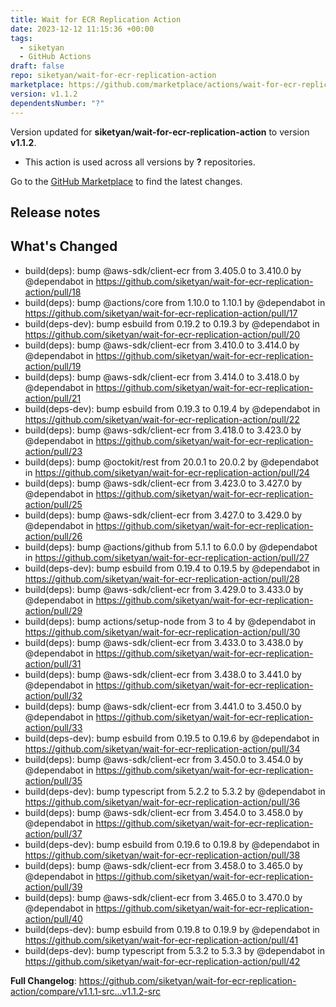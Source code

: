 ```yaml
---
title: Wait for ECR Replication Action
date: 2023-12-12 11:15:36 +00:00
tags:
  - siketyan
  - GitHub Actions
draft: false
repo: siketyan/wait-for-ecr-replication-action
marketplace: https://github.com/marketplace/actions/wait-for-ecr-replication-action
version: v1.1.2
dependentsNumber: "?"
---
```



Version updated for **siketyan/wait-for-ecr-replication-action** to version **v1.1.2**.
- This action is used across all versions by **?** repositories.

Go to the [GitHub Marketplace](https://github.com/marketplace/actions/wait-for-ecr-replication-action) to find the latest changes.

## Release notes

## What's Changed
* build(deps): bump @aws-sdk/client-ecr from 3.405.0 to 3.410.0 by @dependabot in https://github.com/siketyan/wait-for-ecr-replication-action/pull/18
* build(deps): bump @actions/core from 1.10.0 to 1.10.1 by @dependabot in https://github.com/siketyan/wait-for-ecr-replication-action/pull/17
* build(deps-dev): bump esbuild from 0.19.2 to 0.19.3 by @dependabot in https://github.com/siketyan/wait-for-ecr-replication-action/pull/20
* build(deps): bump @aws-sdk/client-ecr from 3.410.0 to 3.414.0 by @dependabot in https://github.com/siketyan/wait-for-ecr-replication-action/pull/19
* build(deps): bump @aws-sdk/client-ecr from 3.414.0 to 3.418.0 by @dependabot in https://github.com/siketyan/wait-for-ecr-replication-action/pull/21
* build(deps-dev): bump esbuild from 0.19.3 to 0.19.4 by @dependabot in https://github.com/siketyan/wait-for-ecr-replication-action/pull/22
* build(deps): bump @aws-sdk/client-ecr from 3.418.0 to 3.423.0 by @dependabot in https://github.com/siketyan/wait-for-ecr-replication-action/pull/23
* build(deps): bump @octokit/rest from 20.0.1 to 20.0.2 by @dependabot in https://github.com/siketyan/wait-for-ecr-replication-action/pull/24
* build(deps): bump @aws-sdk/client-ecr from 3.423.0 to 3.427.0 by @dependabot in https://github.com/siketyan/wait-for-ecr-replication-action/pull/25
* build(deps): bump @aws-sdk/client-ecr from 3.427.0 to 3.429.0 by @dependabot in https://github.com/siketyan/wait-for-ecr-replication-action/pull/26
* build(deps): bump @actions/github from 5.1.1 to 6.0.0 by @dependabot in https://github.com/siketyan/wait-for-ecr-replication-action/pull/27
* build(deps-dev): bump esbuild from 0.19.4 to 0.19.5 by @dependabot in https://github.com/siketyan/wait-for-ecr-replication-action/pull/28
* build(deps): bump @aws-sdk/client-ecr from 3.429.0 to 3.433.0 by @dependabot in https://github.com/siketyan/wait-for-ecr-replication-action/pull/29
* build(deps): bump actions/setup-node from 3 to 4 by @dependabot in https://github.com/siketyan/wait-for-ecr-replication-action/pull/30
* build(deps): bump @aws-sdk/client-ecr from 3.433.0 to 3.438.0 by @dependabot in https://github.com/siketyan/wait-for-ecr-replication-action/pull/31
* build(deps): bump @aws-sdk/client-ecr from 3.438.0 to 3.441.0 by @dependabot in https://github.com/siketyan/wait-for-ecr-replication-action/pull/32
* build(deps): bump @aws-sdk/client-ecr from 3.441.0 to 3.450.0 by @dependabot in https://github.com/siketyan/wait-for-ecr-replication-action/pull/33
* build(deps-dev): bump esbuild from 0.19.5 to 0.19.6 by @dependabot in https://github.com/siketyan/wait-for-ecr-replication-action/pull/34
* build(deps): bump @aws-sdk/client-ecr from 3.450.0 to 3.454.0 by @dependabot in https://github.com/siketyan/wait-for-ecr-replication-action/pull/35
* build(deps-dev): bump typescript from 5.2.2 to 5.3.2 by @dependabot in https://github.com/siketyan/wait-for-ecr-replication-action/pull/36
* build(deps): bump @aws-sdk/client-ecr from 3.454.0 to 3.458.0 by @dependabot in https://github.com/siketyan/wait-for-ecr-replication-action/pull/37
* build(deps-dev): bump esbuild from 0.19.6 to 0.19.8 by @dependabot in https://github.com/siketyan/wait-for-ecr-replication-action/pull/38
* build(deps): bump @aws-sdk/client-ecr from 3.458.0 to 3.465.0 by @dependabot in https://github.com/siketyan/wait-for-ecr-replication-action/pull/39
* build(deps): bump @aws-sdk/client-ecr from 3.465.0 to 3.470.0 by @dependabot in https://github.com/siketyan/wait-for-ecr-replication-action/pull/40
* build(deps-dev): bump esbuild from 0.19.8 to 0.19.9 by @dependabot in https://github.com/siketyan/wait-for-ecr-replication-action/pull/41
* build(deps-dev): bump typescript from 5.3.2 to 5.3.3 by @dependabot in https://github.com/siketyan/wait-for-ecr-replication-action/pull/42


**Full Changelog**: https://github.com/siketyan/wait-for-ecr-replication-action/compare/v1.1.1-src...v1.1.2-src

